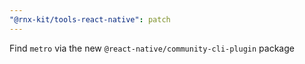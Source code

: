 ```yaml
---
"@rnx-kit/tools-react-native": patch
---
```


Find `metro` via the new `@react-native/community-cli-plugin` package
